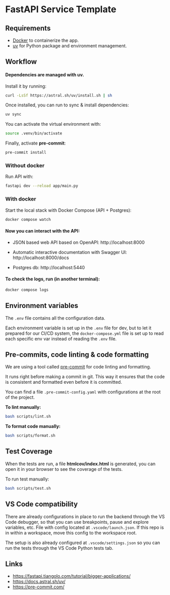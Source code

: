 # FastAPI Service Template

## Requirements

- [Docker](https://www.docker.com/) to containerize the app.
- [uv](https://docs.astral.sh/uv/) for Python package and environment management.

## Workflow

#### Dependencies are managed with **uv**.

Install it by running:

```bash
curl -LsSf https://astral.sh/uv/install.sh | sh
```

Once installed, you can run to sync & install dependencies:

```bash
uv sync
```

You can activate the virtual environment with:

```bash
source .venv/bin/activate
```

Finally, activate **pre-commit**:

```bash
pre-commit install
```

### Without docker

Run API with:

```bash
fastapi dev --reload app/main.py
```

### With docker

Start the local stack with Docker Compose (API + Postgres):

```bash
docker compose watch
```

#### Now you can interact with the API:

- JSON based web API based on OpenAPI: http://localhost:8000

- Automatic interactive documentation with Swagger UI: http://localhost:8000/docs

- Postgres db: http://localhost:5440

#### To check the logs, run (in another terminal):

```bash
docker compose logs
```

## Environment variables

The `.env` file contains all the configuration data.

Each environment variable is set up in the `.env` file for dev, but to let it prepared for our CI/CD system, the `docker-compose.yml` file is set up to read each specific env var instead of reading the `.env` file.

## Pre-commits, code linting & code formatting

We are using a tool called [pre-commit](https://pre-commit.com/) for code linting and formatting.

It runs right before making a commit in git. This way it ensures that the code is consistent and formatted even before it is committed.

You can find a file `.pre-commit-config.yaml` with configurations at the root of the project.

**To lint manually:**

```bash
bash scripts/lint.sh
```

**To format code manually:**

```bash
bash scripts/format.sh
```

## Test Coverage

When the tests are run, a file **htmlcov/index.html** is generated, you can open it in your browser to see the coverage of the tests.

To run test manually:

```bash
bash scripts/test.sh
```

## VS Code compatibility

There are already configurations in place to run the backend through the VS Code debugger, so that you can use breakpoints, pause and explore variables, etc. File with config located at `.vscode/launch.json`. If this repo is in within a workspace, move this config to the workspace root.

The setup is also already configured at `.vscode/settings.json` so you can run the tests through the VS Code Python tests tab.

## Links

- https://fastapi.tiangolo.com/tutorial/bigger-applications/
- https://docs.astral.sh/uv/
- https://pre-commit.com/
